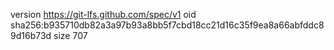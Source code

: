 version https://git-lfs.github.com/spec/v1
oid sha256:b935710db82a3a97b93a8bb5f7cbd18cc21d16c35f9ea8a66abfddc89d16b73d
size 707
